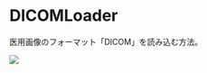 # DICOMLoader

医用画像のフォーマット「DICOM」を読み込む方法。

![](https://bytebucket.org/LUXOPHIA/dicomloader/raw/32bbd7b183428e0e824fb0d9acb61254f6bbf40b/--------/_SCREENSHOT/DICOMLoader.png)